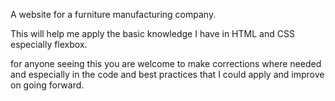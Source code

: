 A website for a furniture manufacturing company.

This will help me apply the basic knowledge I have in HTML and CSS especially flexbox.

for anyone seeing this you are welcome to make corrections where needed and especially in the code and best practices that I could apply and improve on going forward.